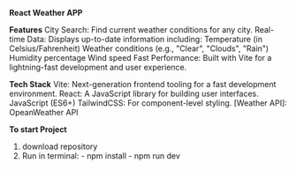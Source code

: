 **React Weather APP**

**Features**
City Search: Find current weather conditions for any city.
Real-time Data: Displays up-to-date information including:
Temperature (in Celsius/Fahrenheit)
Weather conditions (e.g., "Clear", "Clouds", "Rain")
Humidity percentage
Wind speed
Fast Performance: Built with Vite for a lightning-fast development and user experience.

**Tech Stack**
Vite: Next-generation frontend tooling for a fast development environment.
React: A JavaScript library for building user interfaces.
JavaScript (ES6+)
TailwindCSS: For component-level styling.
[Weather API]: OpeanWeather API

**To start Project**
1. download repository
2. Run in terminal:
       - npm install
       - npm run dev

